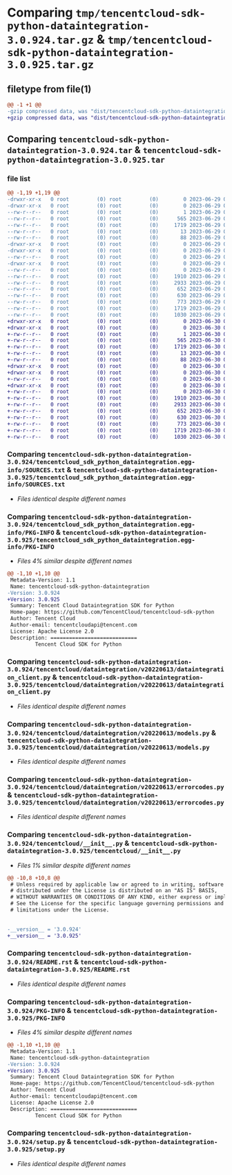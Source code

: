 # Comparing `tmp/tencentcloud-sdk-python-dataintegration-3.0.924.tar.gz` & `tmp/tencentcloud-sdk-python-dataintegration-3.0.925.tar.gz`

## filetype from file(1)

```diff
@@ -1 +1 @@
-gzip compressed data, was "dist/tencentcloud-sdk-python-dataintegration-3.0.924.tar", last modified: Thu Jun 29 00:28:47 2023, max compression
+gzip compressed data, was "dist/tencentcloud-sdk-python-dataintegration-3.0.925.tar", last modified: Fri Jun 30 02:05:21 2023, max compression
```

## Comparing `tencentcloud-sdk-python-dataintegration-3.0.924.tar` & `tencentcloud-sdk-python-dataintegration-3.0.925.tar`

### file list

```diff
@@ -1,19 +1,19 @@
-drwxr-xr-x   0 root         (0) root         (0)        0 2023-06-29 00:28:47.000000 tencentcloud-sdk-python-dataintegration-3.0.924/
-drwxr-xr-x   0 root         (0) root         (0)        0 2023-06-29 00:28:47.000000 tencentcloud-sdk-python-dataintegration-3.0.924/tencentcloud_sdk_python_dataintegration.egg-info/
--rw-r--r--   0 root         (0) root         (0)        1 2023-06-29 00:28:47.000000 tencentcloud-sdk-python-dataintegration-3.0.924/tencentcloud_sdk_python_dataintegration.egg-info/dependency_links.txt
--rw-r--r--   0 root         (0) root         (0)      565 2023-06-29 00:28:47.000000 tencentcloud-sdk-python-dataintegration-3.0.924/tencentcloud_sdk_python_dataintegration.egg-info/SOURCES.txt
--rw-r--r--   0 root         (0) root         (0)     1719 2023-06-29 00:28:47.000000 tencentcloud-sdk-python-dataintegration-3.0.924/tencentcloud_sdk_python_dataintegration.egg-info/PKG-INFO
--rw-r--r--   0 root         (0) root         (0)       13 2023-06-29 00:28:47.000000 tencentcloud-sdk-python-dataintegration-3.0.924/tencentcloud_sdk_python_dataintegration.egg-info/top_level.txt
--rw-r--r--   0 root         (0) root         (0)       88 2023-06-29 00:28:47.000000 tencentcloud-sdk-python-dataintegration-3.0.924/setup.cfg
-drwxr-xr-x   0 root         (0) root         (0)        0 2023-06-29 00:28:47.000000 tencentcloud-sdk-python-dataintegration-3.0.924/tencentcloud/
-drwxr-xr-x   0 root         (0) root         (0)        0 2023-06-29 00:28:47.000000 tencentcloud-sdk-python-dataintegration-3.0.924/tencentcloud/dataintegration/
--rw-r--r--   0 root         (0) root         (0)        0 2023-06-29 00:28:47.000000 tencentcloud-sdk-python-dataintegration-3.0.924/tencentcloud/dataintegration/__init__.py
-drwxr-xr-x   0 root         (0) root         (0)        0 2023-06-29 00:28:47.000000 tencentcloud-sdk-python-dataintegration-3.0.924/tencentcloud/dataintegration/v20220613/
--rw-r--r--   0 root         (0) root         (0)        0 2023-06-29 00:28:47.000000 tencentcloud-sdk-python-dataintegration-3.0.924/tencentcloud/dataintegration/v20220613/__init__.py
--rw-r--r--   0 root         (0) root         (0)     1910 2023-06-29 00:28:47.000000 tencentcloud-sdk-python-dataintegration-3.0.924/tencentcloud/dataintegration/v20220613/dataintegration_client.py
--rw-r--r--   0 root         (0) root         (0)     2933 2023-06-29 00:28:47.000000 tencentcloud-sdk-python-dataintegration-3.0.924/tencentcloud/dataintegration/v20220613/models.py
--rw-r--r--   0 root         (0) root         (0)      652 2023-06-29 00:28:47.000000 tencentcloud-sdk-python-dataintegration-3.0.924/tencentcloud/dataintegration/v20220613/errorcodes.py
--rw-r--r--   0 root         (0) root         (0)      630 2023-06-29 00:28:47.000000 tencentcloud-sdk-python-dataintegration-3.0.924/tencentcloud/__init__.py
--rw-r--r--   0 root         (0) root         (0)      773 2023-06-29 00:28:47.000000 tencentcloud-sdk-python-dataintegration-3.0.924/README.rst
--rw-r--r--   0 root         (0) root         (0)     1719 2023-06-29 00:28:47.000000 tencentcloud-sdk-python-dataintegration-3.0.924/PKG-INFO
--rw-r--r--   0 root         (0) root         (0)     1030 2023-06-29 00:28:47.000000 tencentcloud-sdk-python-dataintegration-3.0.924/setup.py
+drwxr-xr-x   0 root         (0) root         (0)        0 2023-06-30 02:05:21.000000 tencentcloud-sdk-python-dataintegration-3.0.925/
+drwxr-xr-x   0 root         (0) root         (0)        0 2023-06-30 02:05:21.000000 tencentcloud-sdk-python-dataintegration-3.0.925/tencentcloud_sdk_python_dataintegration.egg-info/
+-rw-r--r--   0 root         (0) root         (0)        1 2023-06-30 02:05:21.000000 tencentcloud-sdk-python-dataintegration-3.0.925/tencentcloud_sdk_python_dataintegration.egg-info/dependency_links.txt
+-rw-r--r--   0 root         (0) root         (0)      565 2023-06-30 02:05:21.000000 tencentcloud-sdk-python-dataintegration-3.0.925/tencentcloud_sdk_python_dataintegration.egg-info/SOURCES.txt
+-rw-r--r--   0 root         (0) root         (0)     1719 2023-06-30 02:05:21.000000 tencentcloud-sdk-python-dataintegration-3.0.925/tencentcloud_sdk_python_dataintegration.egg-info/PKG-INFO
+-rw-r--r--   0 root         (0) root         (0)       13 2023-06-30 02:05:21.000000 tencentcloud-sdk-python-dataintegration-3.0.925/tencentcloud_sdk_python_dataintegration.egg-info/top_level.txt
+-rw-r--r--   0 root         (0) root         (0)       88 2023-06-30 02:05:21.000000 tencentcloud-sdk-python-dataintegration-3.0.925/setup.cfg
+drwxr-xr-x   0 root         (0) root         (0)        0 2023-06-30 02:05:21.000000 tencentcloud-sdk-python-dataintegration-3.0.925/tencentcloud/
+drwxr-xr-x   0 root         (0) root         (0)        0 2023-06-30 02:05:21.000000 tencentcloud-sdk-python-dataintegration-3.0.925/tencentcloud/dataintegration/
+-rw-r--r--   0 root         (0) root         (0)        0 2023-06-30 02:05:20.000000 tencentcloud-sdk-python-dataintegration-3.0.925/tencentcloud/dataintegration/__init__.py
+drwxr-xr-x   0 root         (0) root         (0)        0 2023-06-30 02:05:21.000000 tencentcloud-sdk-python-dataintegration-3.0.925/tencentcloud/dataintegration/v20220613/
+-rw-r--r--   0 root         (0) root         (0)        0 2023-06-30 02:05:20.000000 tencentcloud-sdk-python-dataintegration-3.0.925/tencentcloud/dataintegration/v20220613/__init__.py
+-rw-r--r--   0 root         (0) root         (0)     1910 2023-06-30 02:05:20.000000 tencentcloud-sdk-python-dataintegration-3.0.925/tencentcloud/dataintegration/v20220613/dataintegration_client.py
+-rw-r--r--   0 root         (0) root         (0)     2933 2023-06-30 02:05:20.000000 tencentcloud-sdk-python-dataintegration-3.0.925/tencentcloud/dataintegration/v20220613/models.py
+-rw-r--r--   0 root         (0) root         (0)      652 2023-06-30 02:05:20.000000 tencentcloud-sdk-python-dataintegration-3.0.925/tencentcloud/dataintegration/v20220613/errorcodes.py
+-rw-r--r--   0 root         (0) root         (0)      630 2023-06-30 02:05:20.000000 tencentcloud-sdk-python-dataintegration-3.0.925/tencentcloud/__init__.py
+-rw-r--r--   0 root         (0) root         (0)      773 2023-06-30 02:05:20.000000 tencentcloud-sdk-python-dataintegration-3.0.925/README.rst
+-rw-r--r--   0 root         (0) root         (0)     1719 2023-06-30 02:05:21.000000 tencentcloud-sdk-python-dataintegration-3.0.925/PKG-INFO
+-rw-r--r--   0 root         (0) root         (0)     1030 2023-06-30 02:05:20.000000 tencentcloud-sdk-python-dataintegration-3.0.925/setup.py
```

### Comparing `tencentcloud-sdk-python-dataintegration-3.0.924/tencentcloud_sdk_python_dataintegration.egg-info/SOURCES.txt` & `tencentcloud-sdk-python-dataintegration-3.0.925/tencentcloud_sdk_python_dataintegration.egg-info/SOURCES.txt`

 * *Files identical despite different names*

### Comparing `tencentcloud-sdk-python-dataintegration-3.0.924/tencentcloud_sdk_python_dataintegration.egg-info/PKG-INFO` & `tencentcloud-sdk-python-dataintegration-3.0.925/tencentcloud_sdk_python_dataintegration.egg-info/PKG-INFO`

 * *Files 4% similar despite different names*

```diff
@@ -1,10 +1,10 @@
 Metadata-Version: 1.1
 Name: tencentcloud-sdk-python-dataintegration
-Version: 3.0.924
+Version: 3.0.925
 Summary: Tencent Cloud Dataintegration SDK for Python
 Home-page: https://github.com/TencentCloud/tencentcloud-sdk-python
 Author: Tencent Cloud
 Author-email: tencentcloudapi@tencent.com
 License: Apache License 2.0
 Description: ============================
         Tencent Cloud SDK for Python
```

### Comparing `tencentcloud-sdk-python-dataintegration-3.0.924/tencentcloud/dataintegration/v20220613/dataintegration_client.py` & `tencentcloud-sdk-python-dataintegration-3.0.925/tencentcloud/dataintegration/v20220613/dataintegration_client.py`

 * *Files identical despite different names*

### Comparing `tencentcloud-sdk-python-dataintegration-3.0.924/tencentcloud/dataintegration/v20220613/models.py` & `tencentcloud-sdk-python-dataintegration-3.0.925/tencentcloud/dataintegration/v20220613/models.py`

 * *Files identical despite different names*

### Comparing `tencentcloud-sdk-python-dataintegration-3.0.924/tencentcloud/dataintegration/v20220613/errorcodes.py` & `tencentcloud-sdk-python-dataintegration-3.0.925/tencentcloud/dataintegration/v20220613/errorcodes.py`

 * *Files identical despite different names*

### Comparing `tencentcloud-sdk-python-dataintegration-3.0.924/tencentcloud/__init__.py` & `tencentcloud-sdk-python-dataintegration-3.0.925/tencentcloud/__init__.py`

 * *Files 1% similar despite different names*

```diff
@@ -10,8 +10,8 @@
 # Unless required by applicable law or agreed to in writing, software
 # distributed under the License is distributed on an "AS IS" BASIS,
 # WITHOUT WARRANTIES OR CONDITIONS OF ANY KIND, either express or implied.
 # See the License for the specific language governing permissions and
 # limitations under the License.
 
 
-__version__ = '3.0.924'
+__version__ = '3.0.925'
```

### Comparing `tencentcloud-sdk-python-dataintegration-3.0.924/README.rst` & `tencentcloud-sdk-python-dataintegration-3.0.925/README.rst`

 * *Files identical despite different names*

### Comparing `tencentcloud-sdk-python-dataintegration-3.0.924/PKG-INFO` & `tencentcloud-sdk-python-dataintegration-3.0.925/PKG-INFO`

 * *Files 4% similar despite different names*

```diff
@@ -1,10 +1,10 @@
 Metadata-Version: 1.1
 Name: tencentcloud-sdk-python-dataintegration
-Version: 3.0.924
+Version: 3.0.925
 Summary: Tencent Cloud Dataintegration SDK for Python
 Home-page: https://github.com/TencentCloud/tencentcloud-sdk-python
 Author: Tencent Cloud
 Author-email: tencentcloudapi@tencent.com
 License: Apache License 2.0
 Description: ============================
         Tencent Cloud SDK for Python
```

### Comparing `tencentcloud-sdk-python-dataintegration-3.0.924/setup.py` & `tencentcloud-sdk-python-dataintegration-3.0.925/setup.py`

 * *Files identical despite different names*

